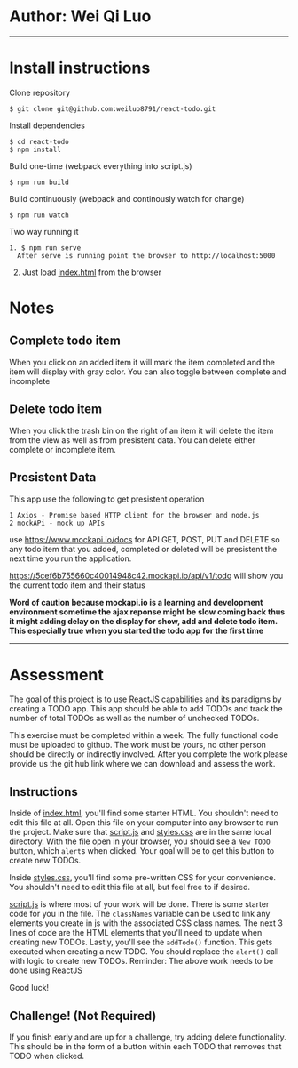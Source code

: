 # Author: Wei Qi Luo

-------------------

# Install instructions

Clone repository

    $ git clone git@github.com:weiluo8791/react-todo.git

Install dependencies

    $ cd react-todo
    $ npm install

Build one-time (webpack everything into script.js)

    $ npm run build

Build continuously (webpack and continously watch for change)

    $ npm run watch

Two way running it 

    1. $ npm run serve 
      After serve is running point the browser to http://localhost:5000
2. Just load [index.html](/index.html) from the browser


# Notes

## Complete todo item
When you click on an added item it will mark the item completed and the item will display with gray color. You can also toggle between complete and incomplete

## Delete todo item
When you click the trash bin on the right of an item it will delete the item from the view as well as from presistent data. You can delete either complete or incomplete item.

## Presistent Data
This app use the following to get presistent operation

    1 Axios - Promise based HTTP client for the browser and node.js 
    2 mockAPi - mock up APIs
    
use https://www.mockapi.io/docs for API GET, POST, PUT and DELETE so any todo item that you added, completed or deleted will be presistent the next time you run the application. 

https://5cef6b755660c40014948c42.mockapi.io/api/v1/todo will show you the current todo item and their status

**Word of caution because mockapi.io is a learning and development environment sometime the ajax reponse might be slow coming back thus it might adding delay on the display for show, add and delete todo item. This especially true when you started the todo app for the first time**


-------------------

# Assessment

The goal of this project is to use ReactJS capabilities and its paradigms by creating a TODO app. This app should be able to add TODOs and track the number of total TODOs as well as the number of unchecked TODOs.

This exercise must be completed within a week. The fully functional code must be uploaded to github. The work must be yours, no other person should be directly or indirectly involved.  After you complete the work please provide us the git hub link where we can download and assess the work.

## Instructions
Inside of [index.html](/index.html), you'll find some starter HTML. You shouldn't need to edit this file at all. Open this file on your computer into any browser to run the project. Make sure that [script.js](/script.js) and [styles.css](/styles.css)
are in the same local directory. With the file open in your browser, you should see a `New TODO` button, which `alert`s when clicked. Your goal will be to get this button to create new TODOs.

Inside [styles.css](/styles.css), you'll find some pre-written CSS for your convenience. You shouldn't need to edit this file at all, but feel free to if desired.

[script.js](/script.js) is where most of your work will be done. There is some starter code for you in the file. The `classNames` variable can be used to link any elements you create in js with the associated CSS class names. The next 3 lines of code are the HTML elements that you'll need to update when creating new
TODOs. Lastly, you'll see the `addTodo()` function. This gets executed when creating a new TODO. You should replace the `alert()` call with logic to create new TODOs.
Reminder: The above work needs to be done using ReactJS


Good luck!

## Challenge! (Not Required)
If you finish early and are up for a challenge, try adding delete functionality. This should be in the form of a button within each TODO that removes that TODO when clicked.
